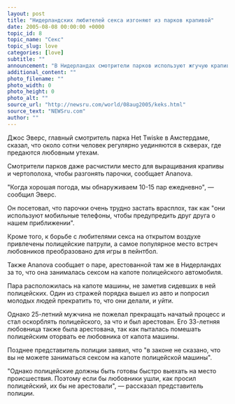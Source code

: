 ```yaml
---
layout: post
title: "Нидерландских любителей секса изгоняют из парков крапивой"
date: 2005-08-08 00:00:00 +0000
topic_id: 8
topic_name: "Секс"
topic_slug: love
categories: [love]
subtitle: ""
announcement: "В Нидерландах смотрители парков используют жгучую крапиву и колючий чертополох в борьбе с любовными парочками, которые занимаются сексом на природе."
additional_content: ""
photo_filename: ""
photo_width: 0
photo_height: 0
photo_alt: ""
source_url: "http://newsru.com/world/08aug2005/keks.html"
source_text: "NEWSru.com"
author: ""
---
```

Джос Эверс, главный смотритель парка Het Twiske в Амстердаме, сказал, что около сотни человек регулярно уединяются в скверах, где предаются любовным утехам.

Смотрители парков даже расчистили место для выращивания крапивы и чертополоха, чтобы разгонять парочки, сообщает Ananova.

"Когда хорошая погода, мы обнаруживаем 10-15 пар ежедневно", &mdash; сообщил Эверс.

Он посетовал, что парочки очень трудно застать врасплох, так как "они используют мобильные телефоны, чтобы предупредить друг друга о нашем приближении".

Кроме того, к борьбе с любителями секса на открытом воздухе привлечены полицейские патрули, а самое популярное место встреч любовников преобразовано для игры в пейнтбол.

Также Ananova сообщает о паре, арестованной там же в Нидерландах за то, что она занималась сексом на капоте полицейского автомобиля.

Пара расположилась на капоте машины, не заметив сидевших в ней полицейских. Один из стражей порядка вышел из авто и попросил молодых людей прекратить то, что они делали, и уйти.

Однако 25-летний мужчина не пожелал прекращать начатый процесс и стал оскорблять полицейского, за что и был арестован. Его 33-летняя любовница также была арестована, так как пыталась помешать полицейским оторвать ее любовника от капота машины.

Позднее представитель полиции заявил, что "в законе не сказано, что вы не можете заниматься сексом на капоте полицейской машины".

"Однако полицейские должны быть готовы быстро выехать на место происшествия. Поэтому если бы любовники ушли, как просил полицейский, их бы не арестовали", &mdash; рассказал представитель полиции.
